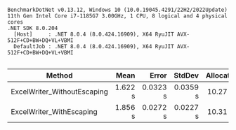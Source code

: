 ```

BenchmarkDotNet v0.13.12, Windows 10 (10.0.19045.4291/22H2/2022Update)
11th Gen Intel Core i7-1185G7 3.00GHz, 1 CPU, 8 logical and 4 physical cores
.NET SDK 8.0.204
  [Host]     : .NET 8.0.4 (8.0.424.16909), X64 RyuJIT AVX-512F+CD+BW+DQ+VL+VBMI
  DefaultJob : .NET 8.0.4 (8.0.424.16909), X64 RyuJIT AVX-512F+CD+BW+DQ+VL+VBMI


```
| Method                      | Mean    | Error    | StdDev   | Allocated |
|---------------------------- |--------:|---------:|---------:|----------:|
| ExcelWriter_WithoutEscaping | 1.622 s | 0.0323 s | 0.0359 s |  10.27 KB |
| ExcelWriter_WithEscaping    | 1.856 s | 0.0272 s | 0.0227 s |  10.31 KB |
